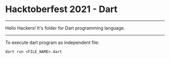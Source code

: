 # Hacktoberfest 2021 - Dart
___
Hello Hackers! It's folder for Dart programming language.

---

To execute dart program as independent file:

```
dart run <FILE_NAME>.dart
```